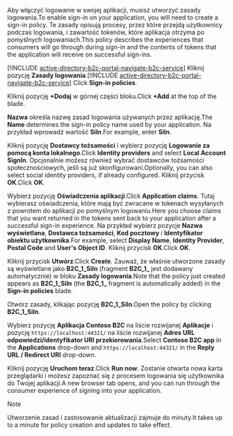 <span data-ttu-id="54a40-101">Aby włączyć logowanie w swojej aplikacji, musisz utworzyć zasady logowania.</span><span class="sxs-lookup"><span data-stu-id="54a40-101">To enable sign-in on your application, you will need to create a sign-in policy.</span></span> <span data-ttu-id="54a40-102">Te zasady opisują procesy, przez które przejdą użytkownicy podczas logowania, i zawartość tokenów, które aplikacja otrzyma po pomyślnych logowaniach.</span><span class="sxs-lookup"><span data-stu-id="54a40-102">This policy describes the experiences that consumers will go through during sign-in and the contents of tokens that the application will receive on successful sign-ins.</span></span>

<span data-ttu-id="54a40-103">[!INCLUDE [active-directory-b2c-portal-navigate-b2c-service](active-directory-b2c-portal-navigate-b2c-service.md)] Kliknij pozycję **Zasady logowania**.</span><span class="sxs-lookup"><span data-stu-id="54a40-103">[!INCLUDE [active-directory-b2c-portal-navigate-b2c-service](active-directory-b2c-portal-navigate-b2c-service.md)] Click **Sign-in policies**.</span></span>

<span data-ttu-id="54a40-104">Kliknij pozycję **+Dodaj** w górnej części bloku.</span><span class="sxs-lookup"><span data-stu-id="54a40-104">Click **+Add** at the top of the blade.</span></span>

<span data-ttu-id="54a40-105">**Nazwa** określa nazwę zasad logowania używanych przez aplikację.</span><span class="sxs-lookup"><span data-stu-id="54a40-105">The **Name** determines the sign-in policy name used by your application.</span></span> <span data-ttu-id="54a40-106">Na przykład wprowadź wartość **SiIn**.</span><span class="sxs-lookup"><span data-stu-id="54a40-106">For example, enter **SiIn**.</span></span>

<span data-ttu-id="54a40-107">Kliknij pozycję **Dostawcy tożsamości** i wybierz pozycję **Logowanie za pomocą konta lokalnego**.</span><span class="sxs-lookup"><span data-stu-id="54a40-107">Click **Identity providers** and select **Local Account SignIn**.</span></span> <span data-ttu-id="54a40-108">Opcjonalnie możesz również wybrać dostawców tożsamości społecznościowych, jeśli są już skonfigurowani.</span><span class="sxs-lookup"><span data-stu-id="54a40-108">Optionally, you can also select social identity providers, if already configured.</span></span> <span data-ttu-id="54a40-109">Kliknij przycisk **OK**.</span><span class="sxs-lookup"><span data-stu-id="54a40-109">Click **OK**.</span></span>

<span data-ttu-id="54a40-110">Wybierz pozycję **Oświadczenia aplikacji**.</span><span class="sxs-lookup"><span data-stu-id="54a40-110">Click **Application claims**.</span></span> <span data-ttu-id="54a40-111">Tutaj wybierasz oświadczenia, które mają być zwracane w tokenach wysyłanych z powrotem do aplikacji po pomyślnym logowaniu.</span><span class="sxs-lookup"><span data-stu-id="54a40-111">Here you choose claims that you want returned in the tokens sent back to your application after a successful sign-in experience.</span></span> <span data-ttu-id="54a40-112">Na przykład wybierz pozycje **Nazwa wyświetlana**, **Dostawca tożsamości**, **Kod pocztowy** i **Identyfikator obiektu użytkownika**.</span><span class="sxs-lookup"><span data-stu-id="54a40-112">For example, select **Display Name**, **Identity Provider**, **Postal Code**  and **User's Object ID**.</span></span> <span data-ttu-id="54a40-113">Kliknij przycisk **OK**.</span><span class="sxs-lookup"><span data-stu-id="54a40-113">Click **OK**.</span></span>

<span data-ttu-id="54a40-114">Kliknij przycisk **Utwórz**.</span><span class="sxs-lookup"><span data-stu-id="54a40-114">Click **Create**.</span></span> <span data-ttu-id="54a40-115">Zauważ, że właśnie utworzone zasady są wyświetlane jako **B2C_1_SiIn** (fragment **B2C\_1\_**  jest dodawany automatycznie) w bloku **Zasady logowania**.</span><span class="sxs-lookup"><span data-stu-id="54a40-115">Note that the policy just created appears as **B2C_1_SiIn** (the **B2C\_1\_** fragment is automatically added) in the **Sign-in policies** blade.</span></span>

<span data-ttu-id="54a40-116">Otwórz zasady, klikając pozycję **B2C_1_SiIn**.</span><span class="sxs-lookup"><span data-stu-id="54a40-116">Open the policy by clicking **B2C_1_SiIn**.</span></span>

<span data-ttu-id="54a40-117">Wybierz pozycję **Aplikacja Contoso B2C** na liście rozwijanej **Aplikacje** i pozycję `https://localhost:44321/` na liście rozwijanej **Adres URL odpowiedzi/identyfikator URI przekierowania**.</span><span class="sxs-lookup"><span data-stu-id="54a40-117">Select **Contoso B2C app** in the **Applications** drop-down and `https://localhost:44321/` in the **Reply URL / Redirect URI** drop-down.</span></span>

<span data-ttu-id="54a40-118">Kliknij pozycję **Uruchom teraz**.</span><span class="sxs-lookup"><span data-stu-id="54a40-118">Click **Run now**.</span></span> <span data-ttu-id="54a40-119">Zostanie otwarta nowa karta przeglądarki i możesz zapoznać się z procesem logowania się użytkownika do Twojej aplikacji.</span><span class="sxs-lookup"><span data-stu-id="54a40-119">A new browser tab opens, and you can run through the consumer experience of signing into your application.</span></span>

> [!NOTE]
> <span data-ttu-id="54a40-120">Utworzenie zasad i zastosowanie aktualizacji zajmuje do minuty.</span><span class="sxs-lookup"><span data-stu-id="54a40-120">It takes up to a minute for policy creation and updates to take effect.</span></span>
>